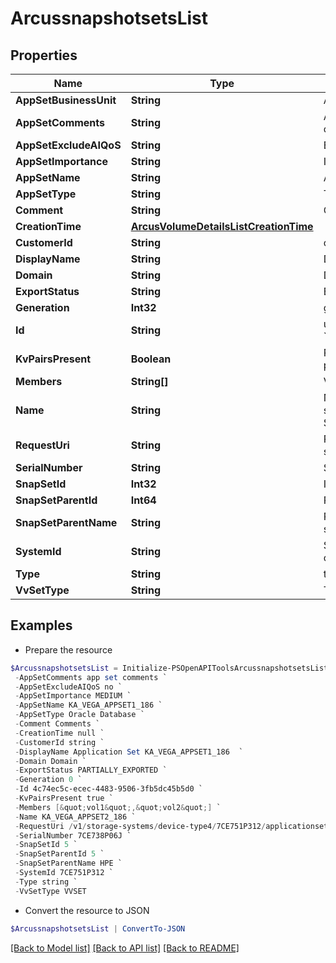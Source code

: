 # ArcussnapshotsetsList
## Properties

Name | Type | Description | Notes
------------ | ------------- | ------------- | -------------
**AppSetBusinessUnit** | **String** | Appset BusinessUnit | [optional] 
**AppSetComments** | **String** | Application set comments | [optional] 
**AppSetExcludeAIQoS** | **String** | Exclusion from AI QoS | [optional] 
**AppSetImportance** | **String** | Importance Level | [optional] 
**AppSetName** | **String** | Application set name | [optional] 
**AppSetType** | **String** | Type of the snapshotset | [optional] 
**Comment** | **String** | Comments if any | [optional] 
**CreationTime** | [**ArcusVolumeDetailsListCreationTime**](ArcusVolumeDetailsListCreationTime.md) |  | [optional] 
**CustomerId** | **String** | customerId | [optional] 
**DisplayName** | **String** | Display Name | [optional] 
**Domain** | **String** | Domain name | [optional] 
**ExportStatus** | **String** | Export status | [optional] 
**Generation** | **Int32** | generation | [optional] 
**Id** | **String** | uid of the snapshotset. &#x60;Filter&#x60; | [optional] 
**KvPairsPresent** | **Boolean** | Represents KV pairs present or not | [optional] 
**Members** | **String[]** | Volume Names | [optional] 
**Name** | **String** | Name of the snapshotset. &#x60;Filter, Sort&#x60; | [optional] 
**RequestUri** | **String** | RequestUri for snapshotsets resources | [optional] 
**SerialNumber** | **String** | Serial number. | [optional] 
**SnapSetId** | **Int32** | ID | [optional] 
**SnapSetParentId** | **Int64** | ParentId of the snapSet | [optional] 
**SnapSetParentName** | **String** | Parent name of the snapSet | [optional] 
**SystemId** | **String** | SystemUid/serialNumber of the array. | [optional] 
**Type** | **String** | type | [optional] 
**VvSetType** | **String** | Type of the volume-set | [optional] 

## Examples

- Prepare the resource
```powershell
$ArcussnapshotsetsList = Initialize-PSOpenAPIToolsArcussnapshotsetsList  -AppSetBusinessUnit cssl `
 -AppSetComments app set comments `
 -AppSetExcludeAIQoS no `
 -AppSetImportance MEDIUM `
 -AppSetName KA_VEGA_APPSET1_186 `
 -AppSetType Oracle Database `
 -Comment Comments `
 -CreationTime null `
 -CustomerId string `
 -DisplayName Application Set KA_VEGA_APPSET1_186  `
 -Domain Domain `
 -ExportStatus PARTIALLY_EXPORTED `
 -Generation 0 `
 -Id 4c74ec5c-ecec-4483-9506-3fb5dc45b5d0 `
 -KvPairsPresent true `
 -Members [&quot;vol1&quot;,&quot;vol2&quot;] `
 -Name KA_VEGA_APPSET2_186 `
 -RequestUri /v1/storage-systems/device-type4/7CE751P312/applicationsets/fd3244ef7f1ab8bd16500c7a41bdf8f8/snapshots `
 -SerialNumber 7CE738P06J `
 -SnapSetId 5 `
 -SnapSetParentId 5 `
 -SnapSetParentName HPE `
 -SystemId 7CE751P312 `
 -Type string `
 -VvSetType VVSET
```

- Convert the resource to JSON
```powershell
$ArcussnapshotsetsList | ConvertTo-JSON
```

[[Back to Model list]](../README.md#documentation-for-models) [[Back to API list]](../README.md#documentation-for-api-endpoints) [[Back to README]](../README.md)

